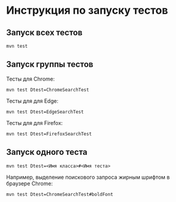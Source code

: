 # Инструкция по запуску тестов
## Запуск всех тестов
```
mvn test
```
## Запуск группы тестов
Тесты для Chrome:
```
mvn test Dtest=ChromeSearchTest
```
Тесты для для Edge:
```
mvn test Dtest=EdgeSearchTest
```
Тесты для для Firefox:
```
mvn test Dtest=FirefoxSearchTest
```
## Запуск одного теста
```
mvn test Dtest=<Имя класса>#<Имя теста>
```
Например, выделение поискового запроса жирным шрифтом в браузере Chrome:
```
mvn test Dtest=ChromeSearchTest#boldFont
```
